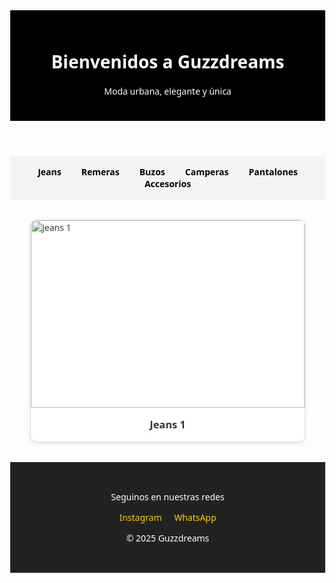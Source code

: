 <!DOCTYPE html><html lang="es">
<head>
  <meta charset="UTF-8">
  <meta name="viewport" content="width=device-width, initial-scale=1.0">
  <title>Guzzdreams</title>
  <style>
    body {
      margin: 0;
      font-family: 'Segoe UI', sans-serif;
      background: #fdfdfd;
      color: #333;
    }
    header {
      background-color: black;
      color: white;
      padding: 1.5rem;
      text-align: center;
    }
    nav {
      display: flex;
      justify-content: center;
      background-color: #f4f4f4;
      padding: 1rem;
      flex-wrap: wrap;
    }
    nav a {
      margin: 0 1rem;
      text-decoration: none;
      color: black;
      font-weight: bold;
    }
    .grid {
      display: grid;
      grid-template-columns: repeat(auto-fit, minmax(250px, 1fr));
      gap: 1rem;
      padding: 2rem;
    }
    .item {
      border: 1px solid #ddd;
      border-radius: 10px;
      overflow: hidden;
      background: white;
      box-shadow: 0 2px 6px rgba(0,0,0,0.1);
    }
    .item img {
      width: 100%;
      height: 300px;
      object-fit: cover;
    }
    .item h3 {
      margin: 0;
      padding: 1rem;
      text-align: center;
    }
    footer {
      background: #222;
      color: white;
      text-align: center;
      padding: 2rem 1rem;
    }
    footer a {
      color: #f8d10f;
      margin: 0 0.5rem;
      text-decoration: none;
    }
  </style>
</head>
<body>
  <header>
    <h1>Bienvenidos a Guzzdreams</h1>
    <p>Moda urbana, elegante y única</p>
  </header>  <nav>
    <a href="#jeans">Jeans</a>
    <a href="#remeras">Remeras</a>
    <a href="#buzos">Buzos</a>
    <a href="#camperas">Camperas</a>
    <a href="#pantalones">Pantalones</a>
    <a href="#accesorios">Accesorios</a>
  </nav>  <section id="jeans" class="grid">
    <div class="item">
      <img src="https://via.placeholder.com/300x400?text=Jeans+1" alt="Jeans 1">
      <h3>Jeans 1</h3>
    </div>
    <!-- Más imágenes similares -->
  </section>  <!-- Agregar más secciones igual que la de jeans -->  <footer>
    <p>Seguinos en nuestras redes</p>
    <a href="https://www.instagram.com/guzzdreams" target="_blank">Instagram</a>
    <a href="https://wa.me/541132113760" target="_blank">WhatsApp</a>
    <p>&copy; 2025 Guzzdreams</p>
  </footer>
</body>
</html>
